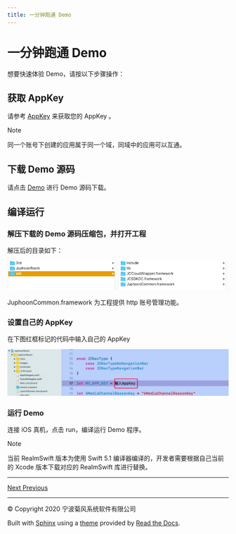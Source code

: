 ```yaml
---
title: 一分钟跑通 Demo
---
```

# 一分钟跑通 Demo

想要快速体验 Demo，请按以下步骤操作：



## 获取 AppKey

请参考 [AppKey](https://developer.juphoon.com/cn/document/V2.1/create-application.php) 来获取您的 AppKey 。



Note

同一个账号下创建的应用属于同一个域，同域中的应用可以互通。







## 下载 Demo 源码

请点击
[Demo](http://developer.juphoon.com/portal/cn/downloadsdk/download_demo.php?filename=JuphoonRoom-iOS.tar.gz)
进行 Demo 源码下载。





## 编译运行



### 解压下载的 Demo 源码压缩包，并打开工程

解压后的目录如下：

![duoios](../../../../_images/roomios.png)

JuphoonCommon.framework 为工程提供 http 账号管理功能。





### 设置自己的 AppKey

在下图红框标记的代码中输入自己的 AppKey

![duokey1](../../../../_images/roomkey1.png)





### 运行 Demo

连接 iOS 真机，点击 run，编译运行 Demo 程序。



Note

当前 RealmSwift 版本为使用 Swift 5.1 编译器编译的，开发者需要根据自己当前的 Xcode 版本下载对应的
RealmSwift 库进行替换。



-----













[Next
](01_integ_sdk.html "一分钟集成 SDK")
[
Previous](index.html "快速入门")



-----



© Copyright 2020 宁波菊风系统软件有限公司



Built with [Sphinx](http://sphinx-doc.org/) using a
[theme](https://github.com/rtfd/sphinx_rtd_theme) provided by [Read the
Docs](https://readthedocs.org).








